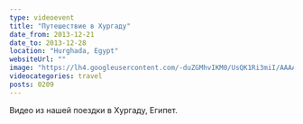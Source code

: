 ```yaml
---
type: videoevent
title: "Путешествие в Хургаду"
date_from: 2013-12-21
date_to: 2013-12-28
location: "Hurghada, Egypt"
websiteUrl: ""
image: "https://lh4.googleusercontent.com/-duZGMhvIKM0/UsQK1Ri3miI/AAAAAAAAbHw/GbRFuIhwfBk/s1600/dsc02053.picasaweb.jpg"
videocategories: travel
posts: 0209
---
```


Видео из нашей поездки в Хургаду, Египет.
